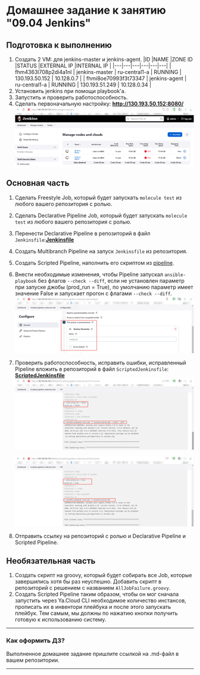 # Домашнее задание к занятию "09.04 Jenkins"

## Подготовка к выполнению

1. Создать 2 VM: для jenkins-master и jenkins-agent.
    |ID |NAME |ZONE ID |STATUS |EXTERNAL IP |INTERNAL IP |
    |---|---|---|---|---|---|
    | fhm4363l708p2di4a1nl | jenkins-master | ru-central1-a | RUNNING | 130.193.50.152 | 10.128.0.7  |
    | fhmi8oe70993f3t73347 | jenkins-agent  | ru-central1-a | RUNNING | 130.193.51.249 | 10.128.0.34 |
2. Установить jenkins при помощи playbook'a.
3. Запустить и проверить работоспособность.
4. Сделать первоначальную настройку: **http://130.193.50.152:8080/**
   ![img/jenkins_agents.png](src/img/jenkins_agents.png)




## Основная часть

1. Сделать Freestyle Job, который будет запускать `molecule test` из любого вашего репозитория с ролью.
2. Сделать Declarative Pipeline Job, который будет запускать `molecule test` из любого вашего репозитория с ролью.
3. Перенести Declarative Pipeline в репозиторий в файл `Jenkinsfile`:**[Jenkinsfile]([Jenkinsfile](https://github.com/duxaxa/lighthouse-role/blob/main/Jenkinsfile))**
4. Создать Multibranch Pipeline на запуск `Jenkinsfile` из репозитория.
5. Создать Scripted Pipeline, наполнить его скриптом из [pipeline](./pipeline).
6. Внести необходимые изменения, чтобы Pipeline запускал `ansible-playbook` без флагов `--check --diff`, если не установлен параметр при запуске джобы (prod_run = True), по умолчанию параметр имеет значение False и запускает прогон с флагами `--check --diff`.
   ![param_prod_run_default_false.png](src/img/param_prod_run_default_false.png)
7. Проверить работоспособность, исправить ошибки, исправленный Pipeline вложить в репозиторий в файл `ScriptedJenkinsfile`: **[ScriptedJenkinsfile](ScriptedJenkinsfile)**
    ![scripted_pipeline_prod_run_false.png](src/img/scripted_pipeline_prod_run_false.png)

    ![scripted_pipeline_prod_run_true.png](src/img/scripted_pipeline_prod_run_true.png)
8. Отправить ссылку на репозиторий с ролью и Declarative Pipeline и Scripted Pipeline.

## Необязательная часть

1. Создать скрипт на groovy, который будет собирать все Job, которые завершились хотя бы раз неуспешно. Добавить скрипт в репозиторий с решением с названием `AllJobFailure.groovy`.
2. Создать Scripted Pipeline таким образом, чтобы он мог сначала запустить через Ya.Cloud CLI необходимое количество инстансов, прописать их в инвентори плейбука и после этого запускать плейбук. Тем самым, мы должны по нажатию кнопки получить готовую к использованию систему.

---

### Как оформить ДЗ?

Выполненное домашнее задание пришлите ссылкой на .md-файл в вашем репозитории.

---
